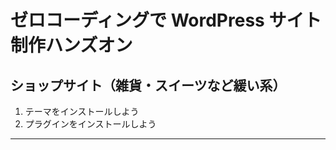 # ゼロコーディングで WordPress サイト制作ハンズオン

## ショップサイト（雑貨・スイーツなど緩い系）

1. テーマをインストールしよう
1. プラグインをインストールしよう

----
